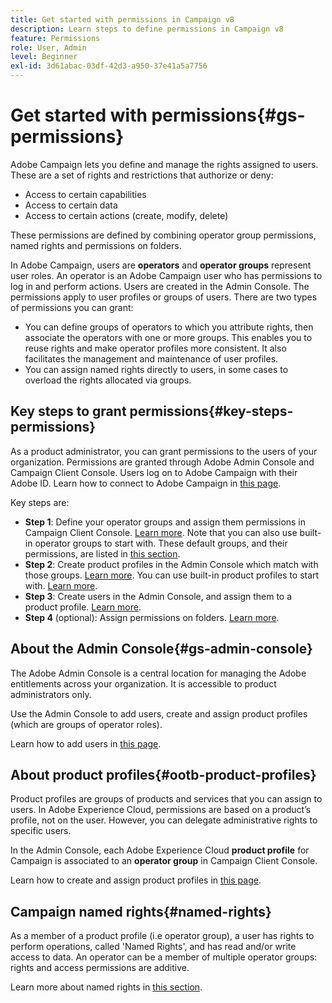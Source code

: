 ```yaml
---
title: Get started with permissions in Campaign v8
description: Learn steps to define permissions in Campaign v8
feature: Permissions
role: User, Admin
level: Beginner
exl-id: 3d61abac-03df-42d3-a950-37e41a5a7756
---
```

# Get started with permissions{#gs-permissions}

Adobe Campaign lets you define and manage the rights assigned to users. These are a set of rights and restrictions that authorize or deny:

* Access to certain capabilities
* Access to certain data
* Access to certain actions (create, modify, delete)

These permissions are defined by combining operator group permissions, named rights and permissions on folders.

In Adobe Campaign, users are **operators** and **operator groups** represent user roles. An operator is an Adobe Campaign user who has permissions to log in and perform actions. Users are created in the Admin Console. The permissions apply to user profiles or groups of users. There are two types of permissions you can grant:

* You can define groups of operators to which you attribute rights, then associate the operators with one or more groups. This enables you to reuse rights and make operator profiles more consistent. It also facilitates the management and maintenance of user profiles. 
* You can assign named rights directly to users, in some cases to overload the rights allocated via groups.

## Key steps to grant permissions{#key-steps-permissions}

As a product administrator, you can grant permissions to the users of your organization. Permissions are granted through Adobe Admin Console and Campaign Client Console. Users log on to Adobe Campaign with their Adobe ID. Learn how to connect to Adobe Campaign in [this page](connect.md).

Key steps are:

* **Step 1**: Define your operator groups and assign them permissions in Campaign Client Console. [Learn more](manage-permissions.md#create-product-profile).
    Note that you can also use built-in operator groups to start with. These default groups, and their permissions, are listed in [this section](manage-permissions.md#ootb-productprofiles).
* **Step 2**: Create product profiles in the Admin Console which match with those groups. [Learn more](manage-permissions.md#create-product-profile).
    You can use built-in product profiles to start with. [Learn more](manage-permissions.md#ootb-productprofiles).
* **Step 3**: Create users in the Admin Console, and assign them to a product profile. [Learn more](manage-permissions.md#add-users).
* **Step 4** (optional): Assign permissions on folders. [Learn more](manage-permissions.md#ootb-productprofiles).

## About the Admin Console{#gs-admin-console}

The Adobe Admin Console is a central location for managing the Adobe entitlements across your organization. It is accessible to product administrators only.

Use the Admin Console to add users, create and assign product profiles (which are groups of operator roles).

Learn how to add users in [this page](manage-permissions.md#add-users).

## About product profiles{#ootb-product-profiles}

Product profiles are groups of products and services that you can assign to users. In Adobe Experience Cloud, permissions are based on a product’s profile, not on the user. However, you can delegate administrative rights to specific users.

In the Admin Console, each Adobe Experience Cloud **product profile** for Campaign is associated to an **operator group** in Campaign Client Console.

Learn how to create and assign product profiles in [this page](manage-permissions.md#create-a-product-profile).

## Campaign named rights{#named-rights}

As a member of a product profile (i.e operator group), a user has rights to perform operations, called 'Named Rights', and has read and/or write access to data. An operator can be a member of multiple operator groups: rights and access permissions are additive.

Learn more about named rights in [this section](manage-permissions.md#use-named-rights).
